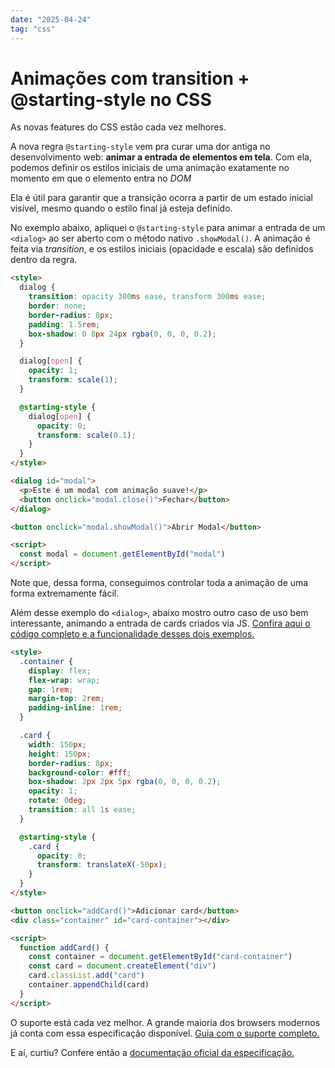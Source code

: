 ```yaml
---
date: "2025-04-24"
tag: "css"
---
```


# Animações com transition + @starting-style no CSS

As novas features do CSS estão cada vez melhores.

A nova regra `@starting-style` vem pra curar uma dor antiga no desenvolvimento web: **animar a entrada de elementos em tela**. Com ela, podemos definir os estilos iniciais de uma animação exatamente no momento em que o elemento entra no _DOM_

Ela é útil para garantir que a transição ocorra a partir de um estado inicial visível, mesmo quando o estilo final já esteja definido.

No exemplo abaixo, apliquei o `@starting-style` para animar a entrada de um `<dialog>` ao ser aberto com o método nativo `.showModal()`. A animação é feita via _transition_, e os estilos iniciais (opacidade e escala) são definidos dentro da regra.

```html
<style>
  dialog {
    transition: opacity 300ms ease, transform 300ms ease;
    border: none;
    border-radius: 8px;
    padding: 1.5rem;
    box-shadow: 0 8px 24px rgba(0, 0, 0, 0.2);
  }

  dialog[open] {
    opacity: 1;
    transform: scale(1);
  }

  @starting-style {
    dialog[open] {
      opacity: 0;
      transform: scale(0.1);
    }
  }
</style>

<dialog id="modal">
  <p>Este é um modal com animação suave!</p>
  <button onclick="modal.close()">Fechar</button>
</dialog>

<button onclick="modal.showModal()">Abrir Modal</button>

<script>
  const modal = document.getElementById("modal")
</script>
```

Note que, dessa forma, conseguimos controlar toda a animação de uma forma extremamente fácil.

Além desse exemplo do `<dialog>`, abaixo mostro outro caso de uso bem interessante, animando a entrada de cards criados via JS. [Confira aqui o código completo e a funcionalidade desses dois exemplos.](https://codepen.io/pedrodruviaro/pen/OPPWpOz)

```html
<style>
  .container {
    display: flex;
    flex-wrap: wrap;
    gap: 1rem;
    margin-top: 2rem;
    padding-inline: 1rem;
  }

  .card {
    width: 150px;
    height: 150px;
    border-radius: 8px;
    background-color: #fff;
    box-shadow: 2px 2px 5px rgba(0, 0, 0, 0.2);
    opacity: 1;
    rotate: 0deg;
    transition: all 1s ease;
  }

  @starting-style {
    .card {
      opacity: 0;
      transform: translateX(-50px);
    }
  }
</style>

<button onclick="addCard()">Adicionar card</button>
<div class="container" id="card-container"></div>

<script>
  function addCard() {
    const container = document.getElementById("card-container")
    const card = document.createElement("div")
    card.classList.add("card")
    container.appendChild(card)
  }
</script>
```

O suporte está cada vez melhor. A grande maioria dos browsers modernos já conta com essa especificação disponível. [Guia com o suporte completo.](https://caniuse.com/?search=%40starting-style)

E aí, curtiu? Confere então a [documentação oficial da especificação.](https://developer.mozilla.org/en-US/docs/Web/CSS/@starting-style)
